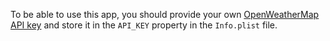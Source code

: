 To be able to use this app, you should provide your own [OpenWeatherMap API key](https://openweathermap.org/api) and store it in the `API_KEY` property in the `Info.plist` file.
